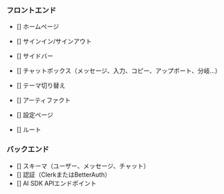 ### フロントエンド
- [] ホームページ
- [] サインイン/サインアウト
- [] サイドバー
- [] チャットボックス（メッセージ、入力、コピー、アップボート、分岐...）
- [] テーマ切り替え
- [] アーティファクト
- [] 設定ページ

- [] ルート

### バックエンド
- [] スキーマ（ユーザー、メッセージ、チャット）
- [] 認証（ClerkまたはBetterAuth）
- [] AI SDK APIエンドポイント
